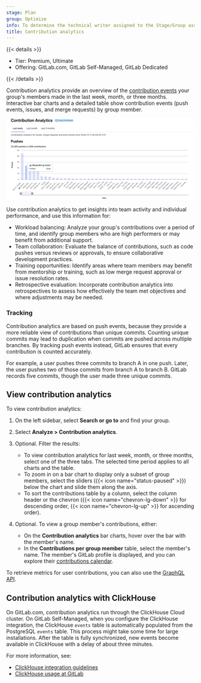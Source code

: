 ```yaml
---
stage: Plan
group: Optimize
info: To determine the technical writer assigned to the Stage/Group associated with this page, see https://handbook.gitlab.com/handbook/product/ux/technical-writing/#assignments
title: Contribution analytics
---
```


{{< details >}}

- Tier: Premium, Ultimate
- Offering: GitLab.com, GitLab Self-Managed, GitLab Dedicated

{{< /details >}}

Contribution analytics provide an overview of the
[contribution events](../../profile/contributions_calendar.md#user-contribution-events)
your group's members made in the last week, month, or three months.
Interactive bar charts and a detailed table show contribution events
(push events, issues, and merge requests) by group member.

![Contribution analytics bar graphs](img/contribution_analytics_push_v17_7.png)

Use contribution analytics to get insights into team activity and individual performance, and use this information for:

- Workload balancing: Analyze your group's contributions over a period of time, and identify group members who are high performers or may benefit from additional support.
- Team collaboration: Evaluate the balance of contributions, such as code pushes versus reviews or approvals, to ensure collaborative development practices.
- Training opportunities: Identify areas where team members may benefit from mentorship or training, such as low merge request approval or issue resolution rates.
- Retrospective evaluation: Incorporate contribution analytics into retrospectives to assess how effectively the team met objectives and where adjustments may be needed.

### Tracking

Contribution analytics are based on push events, because they provide a more reliable view of contributions than unique commits.
Counting unique commits may lead to duplication when commits are pushed across multiple branches.
By tracking push events instead, GitLab ensures that every contribution is counted accurately.

For example, a user pushes three commits to branch A in one push.
Later, the user pushes two of those commits from branch A to branch B.
GitLab records five commits, though the user made three unique commits.

## View contribution analytics

To view contribution analytics:

1. On the left sidebar, select **Search or go to** and find your group.
1. Select **Analyze > Contribution analytics**.
1. Optional. Filter the results:

   - To view contribution analytics for last week, month, or three months, select one of the three tabs.
   The selected time period applies to all charts and the table.
   - To zoom in on a bar chart to display only a subset of group members,
   select the sliders ({{< icon name="status-paused" >}}) below the chart and slide them along the axis.
   - To sort the contributions table by a column, select the column header or the chevron
   ({{< icon name="chevron-lg-down" >}} for descending order, {{< icon name="chevron-lg-up" >}} for ascending order).

1. Optional. To view a group member's contributions, either:

   - On the **Contribution analytics** bar charts, hover over the bar with the member's name.
   - In the **Contributions per group member** table, select the member's name.
   The member's GitLab profile is displayed, and you can explore their [contributions calendar](../../profile/contributions_calendar.md).

To retrieve metrics for user contributions, you can also use the [GraphQL API](../../../api/graphql/reference/_index.md#groupcontributions).

## Contribution analytics with ClickHouse

On GitLab.com, contribution analytics run through the ClickHouse Cloud cluster.
On GitLab Self-Managed, when you configure the ClickHouse integration, the ClickHouse `events` table is automatically populated from the PostgreSQL `events` table. This process might take some time for large installations. After the table is fully synchronized, new events become available in ClickHouse with a delay of about three minutes.

For more information, see:

- [ClickHouse integration guidelines](../../../integration/clickhouse.md)
- [ClickHouse usage at GitLab](https://handbook.gitlab.com/handbook/engineering/architecture/design-documents/clickhouse_usage/)
